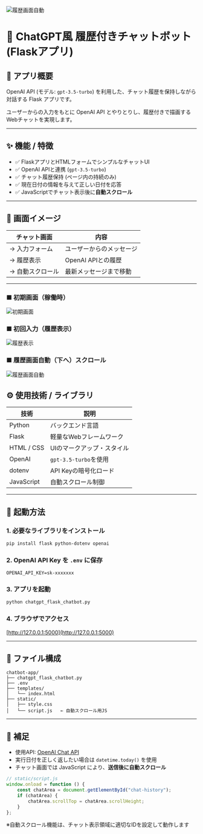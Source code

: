 ![履歴画面自動](./images/ScreenCapture_03.png)
# 🤖 ChatGPT風 履歴付きチャットボット (Flaskアプリ)

## 🔹 アプリ概要

OpenAI API (モデル: `gpt-3.5-turbo`) を利用した、チャット履歴を保持しながら対話する Flask アプリです。

ユーザーからの入力をもとに OpenAI API とやりとりし、履歴付きで描画するWebチャットを実現します。

---

## ✨ 機能 / 特徴

- ✅ FlaskアプリとHTMLフォームでシンプルなチャットUI
- ✅ OpenAI APIと連携 (`gpt-3.5-turbo`)
- ✅ チャット履歴保持 (ページ内の持続のみ)
- ✅ 現在日付の情報を与えて正しい日付を応答
- ✅ JavaScriptでチャット表示後に**自動スクロール**

---

## 👀 画面イメージ

| チャット画面 | 内容             |
|----------------|----------------------|
| → 入力フォーム     | ユーザーからのメッセージ|
| → 履歴表示        | OpenAI APIとの履歴   |
| → 自動スクロール  | 最新メッセージまで移動 |

---
### ■ 初期画面（稼働時）
![初期画面](./images/ScreenCapture_01.png)
### ■ 初回入力（履歴表示）
![履歴表示](./images/ScreenCapture_02.png)
### ■ 履歴画面自動（下へ）スクロール
![履歴画面自動](./images/ScreenCapture_03.png)

## ⚙️ 使用技術 / ライブラリ

| 技術         | 説明                 |
|--------------|----------------------|
| Python       | バックエンド言語         |
| Flask        | 軽量なWebフレームワーク   |
| HTML / CSS   | UIのマークアップ・スタイル |
| OpenAI       | `gpt-3.5-turbo`を使用   |
| dotenv       | API Keyの暗号化ロード      |
| JavaScript   | 自動スクロール制御         |

---

## 🚀 起動方法

### 1. 必要なライブラリをインストール

```bash
pip install flask python-dotenv openai
```

### 2. OpenAI API Key を `.env` に保存

```env
OPENAI_API_KEY=sk-xxxxxxx
```

### 3. アプリを起動

```bash
python chatgpt_flask_chatbot.py
```

### 4. ブラウザでアクセス

[http://127.0.0.1:5000](http://127.0.0.1:5000)

---

## 📂 ファイル構成

```
chatbot-app/
├── chatgpt_flask_chatbot.py
├── .env
├── templates/
│   └── index.html
├── static/
│   ├── style.css
│   └── script.js   ← 自動スクロール用JS
```

---

## 🧠 補足

- 使用API: [OpenAI Chat API](https://platform.openai.com/docs/guides/chat)
- 実行日付を正しく返したい場合は `datetime.today()` を使用
- チャット画面では JavaScript により、**送信後に自動スクロール**

```javascript
// static/script.js
window.onload = function () {
    const chatArea = document.getElementById("chat-history");
    if (chatArea) {
        chatArea.scrollTop = chatArea.scrollHeight;
    }
};
```

※自動スクロール機能は、チャット表示領域に適切なIDを設定して動作します
